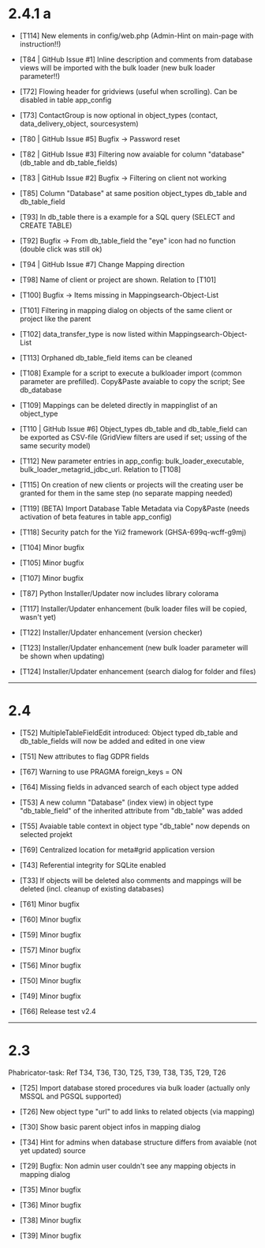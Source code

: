 # 2.4.1    a

- [T114]                    New elements in config/web.php (Admin-Hint on main-page with instruction!!)
- [T84 | GitHub Issue #1]   Inline description and comments from database views will be imported with the bulk loader (new bulk loader parameter!!)

- [T72]                     Flowing header for gridviews (useful when scrolling). Can be disabled in table app_config
- [T73]                     ContactGroup is now optional in object_types (contact, data_delivery_object, sourcesystem)
- [T80 | GitHub Issue #5]   Bugfix -> Password reset
- [T82 | GitHub Issue #3]   Filtering now avaiable for column "database" (db_table and db_table_fields)
- [T83 | GitHub Issue #2]   Bugfix -> Filtering on client not working
- [T85]                     Column "Database" at same position object_types db_table and db_table_field
- [T93]                     In db_table there is a example for a SQL query (SELECT and CREATE TABLE)
- [T92]                     Bugfix -> From db_table_field the "eye" icon had no function (double click was still ok)
- [T94 | GitHub Issue #7]   Change Mapping direction
- [T98]                     Name of client or project are shown. Relation to [T101]
- [T100]                    Bugfix -> Items missing in Mappingsearch-Object-List
- [T101]                    Filtering in mapping dialog on objects of the same client or project like the parent
- [T102]                    data_transfer_type is now listed within Mappingsearch-Object-List
- [T113]                    Orphaned db_table_field items can be cleaned
- [T108]                    Example for a script to execute a bulkloader import (common parameter are prefilled). Copy&Paste avaiable to copy the script; See db_database
- [T109]                    Mappings can be deleted directly in mappinglist of an object_type
- [T110  | GitHub Issue #6] Object_types db_table and db_table_field can be exported as CSV-file (GridView filters are used if set; ussing of the same security model)
- [T112]                    New parameter entries in app_config: bulk_loader_executable, bulk_loader_metagrid_jdbc_url. Relation to [T108]
- [T115]                    On creation of new clients or projects will the creating user be granted for them in the same step (no separate mapping needed)
- [T119]                    (BETA) Import Database Table Metadata via Copy&Paste (needs activation of beta features in table app_config)
                            
- [T118]                    Security patch for the Yii2 framework (GHSA-699q-wcff-g9mj)

- [T104]                    Minor bugfix
- [T105]                    Minor bugfix
- [T107]                    Minor bugfix

- [T87]                     Python Installer/Updater now includes library colorama
- [T117]                    Installer/Updater enhancement (bulk loader files will be copied, wasn't yet)
- [T122]                    Installer/Updater enhancement (version checker)
- [T123]                    Installer/Updater enhancement (new bulk loader parameter will be shown when updating)
- [T124]                    Installer/Updater enhancement (search dialog for folder and files)

----------------------------------------------------------------------------------------------------

# 2.4

- [T52] MultipleTableFieldEdit introduced: Object typed db_table and db_table_fields will now be added and edited in one view
- [T51] New attributes to flag GDPR fields
- [T67] Warning to use PRAGMA foreign_keys = ON 
- [T64] Missing fields in advanced search of each object type added
- [T53] A new column "Database" (index view) in object type "db_table_field" of the inherited attribute from "db_table" was added
- [T55] Avaiable table context in object type "db_table" now depends on selected projekt
- [T69] Centralized location for meta#grid application version
- [T43] Referential integrity for SQLite enabled 
- [T33] If objects will be deleted also comments and mappings will be deleted (incl. cleanup of existing databases)

- [T61] Minor bugfix
- [T60] Minor bugfix
- [T59] Minor bugfix
- [T57] Minor bugfix
- [T56] Minor bugfix
- [T50] Minor bugfix
- [T49] Minor bugfix

- [T66] Release test v2.4

----------------------------------------------------------------------------------------------------

# 2.3

Phabricator-task: Ref T34, T36, T30, T25, T39, T38, T35, T29, T26 


- [T25] Import database stored procedures via bulk loader (actually only MSSQL and PGSQL supported)
- [T26] New object type "url" to add links to related objects (via mapping)
- [T30] Show basic parent object infos in mapping dialog
- [T34] Hint for admins when database structure differs from avaiable (not yet updated) source

- [T29] Bugfix: Non admin user couldn't see any mapping objects in mapping dialog
- [T35] Minor bugfix
- [T36] Minor bugfix
- [T38] Minor bugfix
- [T39] Minor bugfix

